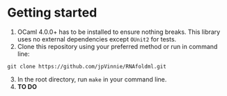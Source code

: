 # Getting started
1. OCaml 4.0.0+ has to be installed to ensure nothing breaks. This library uses no external dependencies except `OUnit2` for tests.
2. Clone this repository using your preferred method or run in command line:
```
git clone https://github.com/jpVinnie/RNAfoldml.git
```
3. In the root directory, run `make` in your command line.
4. **TO DO**